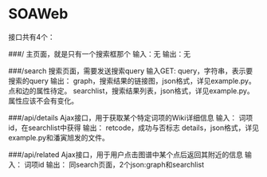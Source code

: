 SOAWeb
======

接口共有4个：

###/
	主页面，就是只有一个搜索框那个
	输入：无
	输出：无

###/search
	搜索页面，需要发送搜索query
	输入GET:
		query，字符串，表示要搜索的query
	输出：
		graph，搜索结果的链接图，json格式，详见example.py。点和边的属性待定。
		searchlist，搜索结果列表，json格式，详见example.py。属性应该不会有变化。

###/api/details
	Ajax接口，用于获取某个特定词项的Wiki详细信息
	输入：
		词项id，在searchlist中获得
	输出：
		retcode，成功与否标志
		details，json格式，详见example.py和潘寅旭发的文件。

###/api/related
	Ajax接口，用于用户点击图谱中某个点后返回其附近的信息
	输入：
		词项id
	输出：
		同search页面，2个json:graph和searchlist


